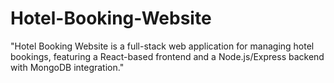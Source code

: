 # Hotel-Booking-Website
"Hotel Booking Website is a full-stack web application for managing hotel bookings, featuring a React-based frontend and a Node.js/Express backend with MongoDB integration."
